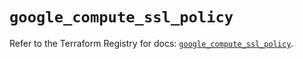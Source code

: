 # `google_compute_ssl_policy`

Refer to the Terraform Registry for docs: [`google_compute_ssl_policy`](https://registry.terraform.io/providers/hashicorp/google/5.14.0/docs/resources/compute_ssl_policy).
